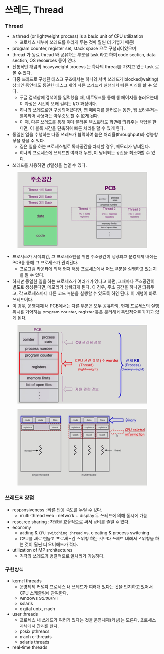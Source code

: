 # 쓰레드, Thread

### Thread

* a thread (or lightweight process) is a basic unit of CPU utilization
  * 프로세스 내부에 쓰레드를 여러개 두는 것이 훨씬 더 가볍기 때문!
* program counter, register set, stack space 으로 구성되어있으며
* thread 가 동료 thread 와 공유하는 부분을 task 라고 하며 code section, data section, OS resources 등이 있다.
* 전통적인 개념의 heavyweight process 는 하나의 thread를 가지고 있는 task 로 볼 수 있다.
* 다중 쓰레드로 구성된 태스크 구조에서는 하나의 서버 쓰레드가 blocked(waiting)상태인 동안에도 동일한 태스크 내의 다른 쓰레드가 실행되어 빠른 처리를 할 수 있다.
  * 구글 검색창에 검색어를 입력했을 때, 네트워크를 통해 웹 페이지를 불러오는데 이 과정은 시간이 오래 걸리는 I/O 과정이다.
  * 하나의 쓰레드로만 구성되어있다면, 웹 페이지를 불러오는 동안, 웹 브라우저는 블록되어 사용자는 아무것도 할 수 없게 된다.
  * 이 때, 다른 쓰레드를 통해 이미 불러온 텍스트라도 화면에 띄워주는 작업을 한다면, 이 블록 시간을 단축하여 빠른 처리를 할 수 있게 된다.
* 동일한 일을 수행하는 다중 쓰레드가 협력하여 높은 처리율(throughput)과 성능향상을 얻을 수 있다.
  * 같은 일을 하는 프로세스별로 독자공간을 차지할 경우, 메모리가 낭비된다.
  * 하나의 프로세스에 쓰레드만 여러개 두면, 이 낭비되는 공간을 최소화할 수 있다.
* 쓰레드를 사용하면 병렬성을 높일 수 있다.

<figure><img src="../../.gitbook/assets/image (8) (3) (1).png" alt=""><figcaption></figcaption></figure>

* 프로세스가 시작되면, 그 프로세스만을 위한 주소공간이 생성되고 운영체제 내에는 PCB를 통해 그 프로세스가 관리된다.
  * 프로그램 카운터에 의해 현재 해당 프로세스에서 어느 부분을 실행하고 있는지를 알 수 있다.
* 하지만 동일한 일을 하는 프로세스가 여러개가 있다고 하면, 그때마다 주소공간이 별도로 생성된다면, 메모리가 낭비되게 된다. 이 경우, 주소 공간을 하나만 띄워두고, 각 프로세스마다 다른 코드 부분을 실행할 수 있도록 하면 된다. 이 개념이 바로 쓰레드이다.
* 이 경우, 운영체제 내 PCB에서는 다른 부분은 모두 공유하되, 현재 프로세스의 실행 위치를 기억하는 program counter, register 등은 분리해서 독립적으로 가지고 있게 된다.

<figure><img src="../../.gitbook/assets/image (2) (2) (1) (1) (1).png" alt=""><figcaption></figcaption></figure>

<figure><img src="../../.gitbook/assets/image (1) (2) (1) (1) (1).png" alt=""><figcaption></figcaption></figure>

### 쓰레드의 장점

* responsiveness : 빠른 반응 속도를 누릴 수 있다.
  * multi-thread web : network + display 두 쓰레드에 의해 동시에 가능
* resource sharing : 자원을 효율적으로 써서 낭비를 줄일 수 있다.
* economy
  * adding & `CPU switching thread` vs. creating & process switching
  * CPU를 새로 만들고 프로세스간 스위칭 하는 것보다 쓰레드 내에서 스위칭을 하는 것이 훨씬 더 오버헤드가 적다.
* utilization of MP architectures
  * 각각의 쓰레드가 병렬적으로 일처리가 가능하다.

### 구현방식

* kernel threads
  * 운영체제 커널이 프로세스 내 쓰레드가 여러개 있다는 것을 인지하고 있어서 CPU 스케줄링에 관여한다.
  * windows 95/98/NT
  * solaris
  * digital unix, mach
* user threads
  * 프로세스 내 쓰레드가 여러개 있다는 것을 운영체제(커널)는 모른다. 프로세스 자체에서 관리를 한다.
  * posix pthreads
  * mach c-threads
  * solaris threads
* real-time threads
